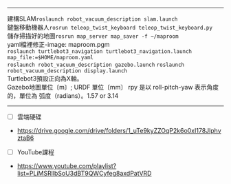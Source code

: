 ***


建構SLAM``roslaunch robot_vacuum_description slam.launch``  
鍵盤移動機器人``rosrun teleop_twist_keyboard teleop_twist_keyboard.py``  
儲存掃描好的地圖``rosrun map_server map_saver -f ~/maproom``  
yaml檔裡修正-image: maproom.pgm  
``roslaunch turtlebot3_navigation turtlebot3_navigation.launch map_file:=$HOME/maproom.yaml``  
``roslaunch robot_vacuum_description gazebo.launch``
``roslaunch robot_vacuum_description display.launch``  
Turtlebot3預設正向為X軸。  
Gazebo地圖單位〔m〕; URDF 單位〔mm〕 
rpy 是以 roll-pitch-yaw 表示角度的，單位為 弧度（radians）。1.57 or 3.14  


***
- [ ] 雲端硬碟
- https://drive.google.com/drive/folders/1_uTe9kyZZOqP2k6o0xI178JlphvztaB6

- [ ] YouTube課程
- https://www.youtube.com/playlist?list=PLiMSRllbSoU3dBT9QWCyfeg8axdPatVRD
